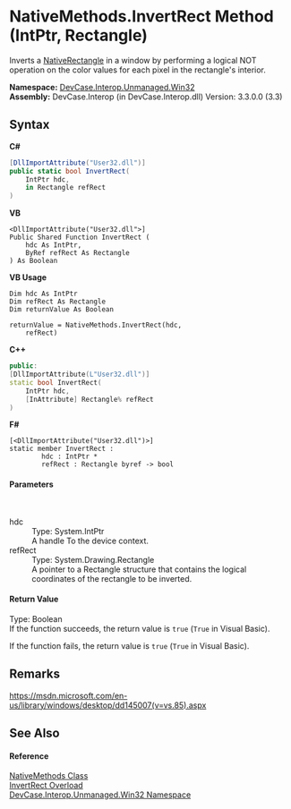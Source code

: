 # NativeMethods.InvertRect Method (IntPtr, Rectangle)
 

Inverts a <a href="T_DevCase_Interop_Unmanaged_Win32_Structures_NativeRectangle">NativeRectangle</a> in a window by performing a logical NOT operation on the color values for each pixel in the rectangle's interior.

**Namespace:**&nbsp;<a href="N_DevCase_Interop_Unmanaged_Win32">DevCase.Interop.Unmanaged.Win32</a><br />**Assembly:**&nbsp;DevCase.Interop (in DevCase.Interop.dll) Version: 3.3.0.0 (3.3)

## Syntax

**C#**<br />
``` C#
[DllImportAttribute("User32.dll")]
public static bool InvertRect(
	IntPtr hdc,
	in Rectangle refRect
)
```

**VB**<br />
``` VB
<DllImportAttribute("User32.dll">]
Public Shared Function InvertRect ( 
	hdc As IntPtr,
	ByRef refRect As Rectangle
) As Boolean
```

**VB Usage**<br />
``` VB Usage
Dim hdc As IntPtr
Dim refRect As Rectangle
Dim returnValue As Boolean

returnValue = NativeMethods.InvertRect(hdc, 
	refRect)
```

**C++**<br />
``` C++
public:
[DllImportAttribute(L"User32.dll")]
static bool InvertRect(
	IntPtr hdc, 
	[InAttribute] Rectangle% refRect
)
```

**F#**<br />
``` F#
[<DllImportAttribute("User32.dll")>]
static member InvertRect : 
        hdc : IntPtr * 
        refRect : Rectangle byref -> bool 

```


#### Parameters
&nbsp;<dl><dt>hdc</dt><dd>Type: System.IntPtr<br />A handle To the device context.</dd><dt>refRect</dt><dd>Type: System.Drawing.Rectangle<br />A pointer to a Rectangle structure that contains the logical coordinates of the rectangle to be inverted.</dd></dl>

#### Return Value
Type: Boolean<br />If the function succeeds, the return value is `true` (`True` in Visual Basic). 

 If the function fails, the return value is `true` (`True` in Visual Basic).

## Remarks
<a href="https://msdn.microsoft.com/en-us/library/windows/desktop/dd145007(v=vs.85).aspx" target="_blank">https://msdn.microsoft.com/en-us/library/windows/desktop/dd145007(v=vs.85).aspx</a>

## See Also


#### Reference
<a href="T_DevCase_Interop_Unmanaged_Win32_NativeMethods">NativeMethods Class</a><br /><a href="Overload_DevCase_Interop_Unmanaged_Win32_NativeMethods_InvertRect">InvertRect Overload</a><br /><a href="N_DevCase_Interop_Unmanaged_Win32">DevCase.Interop.Unmanaged.Win32 Namespace</a><br />
